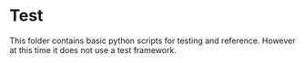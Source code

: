 
# Test

This folder contains basic python scripts for testing and reference. However at this time it does not use a test framework.
